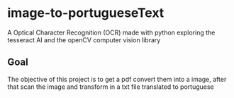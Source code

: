 # image-to-portugueseText
A Optical Character Recognition (OCR) made with python exploring the tesseract AI and the openCV computer vision library

## Goal
The objective of this project is to get a pdf convert them into a image, after that scan the image and transform in a txt file translated to portuguese
